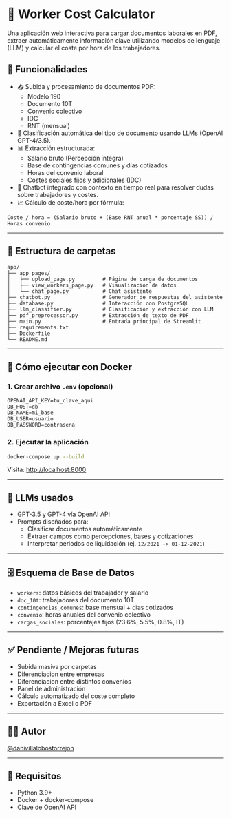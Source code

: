 # 🧾 Worker Cost Calculator

Una aplicación web interactiva para cargar documentos laborales en PDF, extraer automáticamente información clave utilizando modelos de lenguaje (LLM) y calcular el coste por hora de los trabajadores.

## 🚀 Funcionalidades

- 📥 Subida y procesamiento de documentos PDF:
  - Modelo 190
  - Documento 10T
  - Convenio colectivo
  - IDC
  - RNT (mensual)
- 🤖 Clasificación automática del tipo de documento usando LLMs (OpenAI GPT-4/3.5).
- 📊 Extracción estructurada:
  - Salario bruto (Percepción íntegra)
  - Base de contingencias comunes y días cotizados
  - Horas del convenio laboral
  - Costes sociales fijos y adicionales (IDC)
- 🧠 Chatbot integrado con contexto en tiempo real para resolver dudas sobre trabajadores y costes.
- 📈 Cálculo de coste/hora por fórmula:

```
Coste / hora = (Salario bruto + (Base RNT anual * porcentaje SS)) / Horas convenio
```

---

## 🧱 Estructura de carpetas

```
app/
├── app_pages/
│   ├── upload_page.py         # Página de carga de documentos
│   ├── view_workers_page.py   # Visualización de datos
│   └── chat_page.py           # Chat asistente
├── chatbot.py                 # Generador de respuestas del asistente
├── database.py                # Interacción con PostgreSQL
├── llm_classifier.py          # Clasificación y extracción con LLM
├── pdf_preprocessor.py        # Extracción de texto de PDF
├── main.py                    # Entrada principal de Streamlit
├── requirements.txt
├── Dockerfile
└── README.md
```

---

## 🐳 Cómo ejecutar con Docker

### 1. Crear archivo `.env` (opcional)

```env
OPENAI_API_KEY=tu_clave_aqui
DB_HOST=db
DB_NAME=mi_base
DB_USER=usuario
DB_PASSWORD=contrasena
```

### 2. Ejecutar la aplicación

```bash
docker-compose up --build
```

Visita: [http://localhost:8000](http://localhost:8000)

---

## 🧠 LLMs usados

- GPT-3.5 y GPT-4 vía OpenAI API
- Prompts diseñados para:
  - Clasificar documentos automáticamente
  - Extraer campos como percepciones, bases y cotizaciones
  - Interpretar periodos de liquidación (ej. `12/2021 -> 01-12-2021`)

---

## 🗄️ Esquema de Base de Datos

- `workers`: datos básicos del trabajador y salario
- `doc_10t`: trabajadores del documento 10T
- `contingencias_comunes`: base mensual + días cotizados
- `convenio`: horas anuales del convenio colectivo
- `cargas_sociales`: porcentajes fijos (23.6%, 5.5%, 0.8%, IT)
  
---

## ✅ Pendiente / Mejoras futuras

- Subida masiva por carpetas
- Diferenciacion entre empresas
- Diferenciacion entre distintos convenios
- Panel de administración
- Cálculo automatizado del coste completo
- Exportación a Excel o PDF

---

## 🧑‍💼 Autor

[@danivillalobostorrejon](https://github.com/danivillalobostorrejon)

---

## 🧩 Requisitos

- Python 3.9+
- Docker + docker-compose
- Clave de OpenAI API